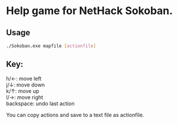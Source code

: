 # Help game for NetHack Sokoban.

## Usage

```bash
./Sokoban.exe mapfile [actionfile]
```

## Key:
h/←: move left  
j/↓: move down  
k/↑: move up  
l/→: move right  
backspace: undo last action  

You can copy actions and save to a text file as actionfile.
